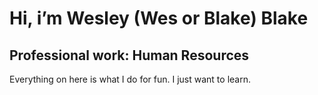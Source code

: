 # Hi, i’m Wesley (Wes or Blake) Blake 
## Professional work: Human Resources
Everything on here is what I do for fun. I just want to learn.

<!---
Wblake95/Wblake95 is a ✨ special ✨ repository because its `README.md` (this file) appears on your GitHub profile.
You can click the Preview link to take a look at your changes.
--->
